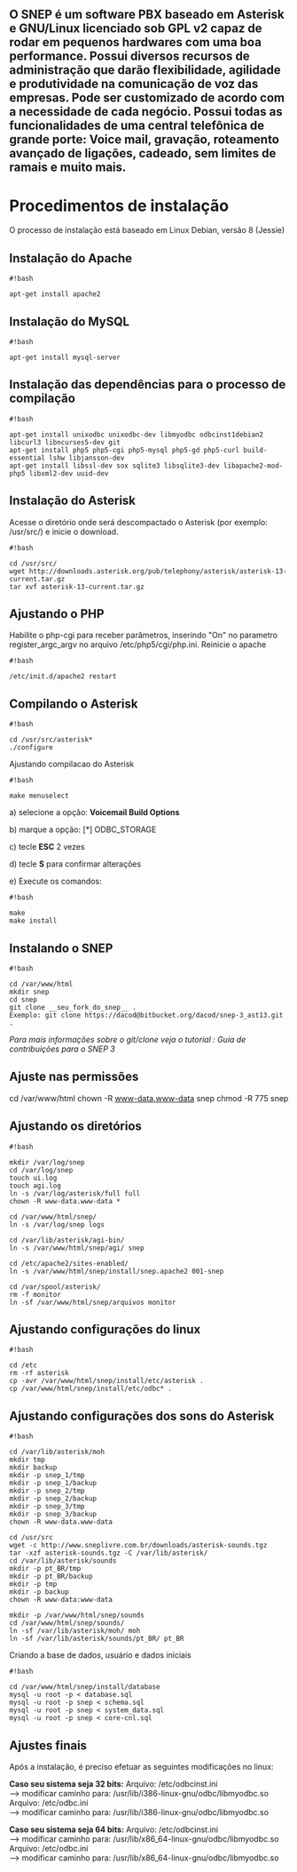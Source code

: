 O SNEP é um software PBX baseado em Asterisk e GNU/Linux licenciado sob GPL v2 capaz de rodar em pequenos hardwares com uma boa performance. 
Possui diversos recursos de administração que darão flexibilidade, agilidade e produtividade na comunicação de voz das empresas. Pode ser customizado de acordo com a necessidade de cada negócio. Possui todas as funcionalidades de uma central telefônica de grande porte: Voice mail, gravação, roteamento avançado de ligações, cadeado, sem limites de ramais e muito mais.
----------
# Procedimentos de instalação #
O processo de instalação está baseado em Linux Debian, versão 8 (Jessie)

## Instalação do Apache ##
```
#!bash

apt-get install apache2
```

## Instalação do MySQL ##
```
#!bash

apt-get install mysql-server
```

## Instalação das dependências para o processo de compilação ##
```
#!bash

apt-get install unixodbc unixodbc-dev libmyodbc odbcinst1debian2 libcurl3 libncurses5-dev git
apt-get install php5 php5-cgi php5-mysql php5-gd php5-curl build-essential lshw libjansson-dev
apt-get install libssl-dev sox sqlite3 libsqlite3-dev libapache2-mod-php5 libxml2-dev uuid-dev
```

## Instalação do Asterisk ##
Acesse o diretório onde será descompactado o Asterisk (por exemplo: /usr/src/) e inicie o download.
```
#!bash

cd /usr/src/
wget http://downloads.asterisk.org/pub/telephony/asterisk/asterisk-13-current.tar.gz
tar xvf asterisk-13-current.tar.gz
```

## Ajustando o PHP ##
Habilite o php-cgi para receber parâmetros, inserindo "On" no parametro register_argc_argv no arquivo /etc/php5/cgi/php.ini.
Reinicie o apache
```
#!bash

/etc/init.d/apache2 restart
```


## Compilando o Asterisk ##
```
#!bash

cd /usr/src/asterisk*
./configure 
```
Ajustando compilacao do Asterisk

```
#!bash

make menuselect
```

a) selecione a opção: **Voicemail Build Options**

b) marque a opção:   [*] ODBC_STORAGE

c) tecle **ESC** 2 vezes

d) tecle **S** para confirmar alterações

e) Execute os comandos:
```
#!bash

make
make install
```

## Instalando o SNEP ##
```
#!bash

cd /var/www/html
mkdir snep
cd snep
git clone __seu_fork_do_snep__ .
Exemplo: git clone https://dacod@bitbucket.org/dacod/snep-3_ast13.git .
```
*Para mais informações sobre o git/clone veja o tutorial : Guia de contribuições para o SNEP 3*

## Ajuste nas permissões ##
cd /var/www/html 
chown -R www-data.www-data snep
chmod -R 775 snep

## Ajustando os diretórios ##
```
#!bash

mkdir /var/log/snep
cd /var/log/snep
touch ui.log 
touch agi.log 
ln -s /var/log/asterisk/full full
chown -R www-data.www-data *

cd /var/www/html/snep/
ln -s /var/log/snep logs

cd /var/lib/asterisk/agi-bin/
ln -s /var/www/html/snep/agi/ snep

cd /etc/apache2/sites-enabled/
ln -s /var/www/html/snep/install/snep.apache2 001-snep

cd /var/spool/asterisk/
rm -f monitor
ln -sf /var/www/html/snep/arquivos monitor
```

## Ajustando configurações do linux ##

```
#!bash

cd /etc
rm -rf asterisk
cp -avr /var/www/html/snep/install/etc/asterisk .
cp /var/www/html/snep/install/etc/odbc* .
```

## Ajustando configurações dos sons do Asterisk ##
```
#!bash

cd /var/lib/asterisk/moh
mkdir tmp
mkdir backup
mkdir -p snep_1/tmp
mkdir -p snep_1/backup
mkdir -p snep_2/tmp
mkdir -p snep_2/backup
mkdir -p snep_3/tmp
mkdir -p snep_3/backup
chown -R www-data.www-data 

cd /usr/src
wget -c http://www.sneplivre.com.br/downloads/asterisk-sounds.tgz
tar -xzf asterisk-sounds.tgz -C /var/lib/asterisk/
cd /var/lib/asterisk/sounds
mkdir -p pt_BR/tmp
mkdir -p pt_BR/backup
mkdir -p tmp
mkdir -p backup
chown -R www-data:www-data 

mkdir -p /var/www/html/snep/sounds
cd /var/www/html/snep/sounds/
ln -sf /var/lib/asterisk/moh/ moh
ln -sf /var/lib/asterisk/sounds/pt_BR/ pt_BR
```

Criando a base de dados, usuário e dados iniciais
```
#!bash

cd /var/www/html/snep/install/database
mysql -u root -p < database.sql
mysql -u root -p snep < schema.sql
mysql -u root -p snep < system_data.sql
mysql -u root -p snep < core-cnl.sql
```

## Ajustes finais ##
Após a instalação, é preciso efetuar as seguintes modificações no linux:

**Caso seu sistema seja 32 bits:**
Arquivo: /etc/odbcinst.ini	
  --> modificar caminho para: /usr/lib/i386-linux-gnu/odbc/libmyodbc.so
Arquivo: /etc/odbc.ini	
  --> modificar caminho para: /usr/lib/i386-linux-gnu/odbc/libmyodbc.so

 

**Caso seu sistema seja 64 bits:**
Arquivo: /etc/odbcinst.ini  
  --> modificar caminho para: /usr/lib/x86_64-linux-gnu/odbc/libmyodbc.so
Arquivo: /etc/odbc.ini	   
  --> modificar caminho para: /usr/lib/x86_64-linux-gnu/odbc/libmyodbc.so